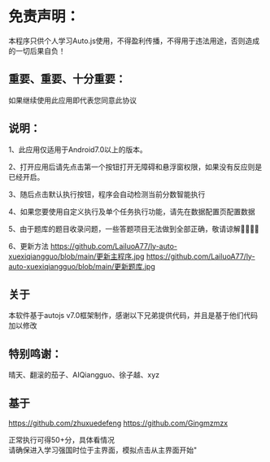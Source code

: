 #       免责声明：

 本程序只供个人学习Auto.js使用，不得盈利传播，不得用于违法用途，否则造成的一切后果自负！

  ##   重要、重要、十分重要：
 如果继续使用此应用即代表您同意此协议

  ##       说明：
 1、此应用仅适用于Android7.0以上的版本。

 2、打开应用后请先点击第一个按钮打开无障碍和悬浮窗权限，如果没有反应则是已经开启。 

 3、随后点击默认执行按钮，程序会自动检测当前分数智能执行 

 4、如果您要使用自定义执行及单个任务执行功能，请先在数据配置页配置数据
 
 5、由于题库的题目收录问题，一些答题项目无法做到全部正确，敬请谅解🙂🙂🙂🙂
 
 6、更新方法 https://github.com/LailuoA77/ly-auto-xuexiqiangguo/blob/main/更新主程序.jpg  https://github.com/LailuoA77/ly-auto-xuexiqiangguo/blob/main/更新题库.jpg
 

  ##       关于
 本软件基于autojs v7.0框架制作，感谢以下兄弟提供代码，并且是基于他们代码加以修改

  ##       特别鸣谢：
 晴天、翻滚的茄子、AIQiangguo、徐子越、xyz
 ## 基于
 https://github.com/zhuxuedefeng
 https://github.com/Gingmzmzx

 正常执行可得50+分，具体看情况         
 请确保进入学习强国时位于主界面，模拟点击从主界面开始"
